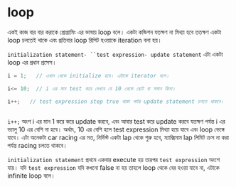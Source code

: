# loop

একই কাজ বার বার করাকে প্রোগ্রামিং এর ভাষায় loop বলে। একটা কন্ডিশন যতক্ষণ না মিথ্যা হবে ততক্ষণ একটা loop চলতেই থাকে এবং প্রতিবার loop রিপিট হওয়াকে iteration বলা হয়।  &#x20;

`initialization statement`_`-`_` ``test expression- update statement` এটা একটা loop এর প্রধান প্রসেস।&#x20;

```c
i = 1;   // এখান থেকে initialize হবে। এটাকে iterator বলে।

i<= 10;  // i এর মান test করে দেখবে যে 10 থেকে ছোট বা সমান কিনা।

i++;   // test expression step true থাকা পর্যন্ত update statement চলতে থাকবে।
  
```

&#x20;`i++;` অংশ i এর মান 1 করে করে update করবে, এবং আবার test করে update করবে যতক্ষণ পর্যন্ত i এর ভ্যালু 10 এর বেশি না হবে। অর্থাৎ, 10 এর বেশি হলে test expression মিথ্যা হয়ে যাবে এবং loop ভেঙ্গে যাবে। এটা অনেকটা car racing এর মত, নির্দিস্ট একটা lap থেকে শুরু হবে,  ম্যাক্সিমাম lap লিমিট ক্রস না করা পর্যন্ত racing চলতে থাকবে।

`initialization statement` প্রথমে একবার execute হয় তারপর `test expression` অংশে যায়। যদি `test expression` যদি কখনো false না হয় তাহলে  loop থেকে বের হওয়া যাবে না, এটাকে infinite loop বলে।
